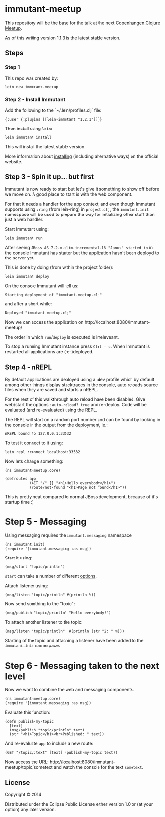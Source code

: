 # immutant-meetup

This repository will be the base for the talk at the next [Copenhangen Clojure Meetup][].

As of this writing version 1.1.3 is the latest stable version.

[Copenhangen Clojure Meetup]: http://www.meetup.com/Copenhagen-Clojure-Meetup/events/190043432/


## Steps


### Step 1

This repo was created by:

    lein new immutant-meetup

### Step 2 - Install Immutant

Add the following to the ´~/.lein/profiles.clj´ file:

    {:user {:plugins [[lein-immutant "1.2.1"]]}}

Then install using `lein`:

    lein immutant install

This will install the latest stable version.

More information about [installing][1] (including alternative ways) on
the official website.


## Step 3 - Spin it up... but first

Immutant is now ready to start but let's give it something to show off
before we move on. A good place to start is with the web component.

For that it needs a handler for the app context, and even though
Immutant supports using `:ring` (from lein-ring) in `project.clj`, the
`immutant.init` namespace will be used to prepare the way for
initializing other stuff than just a web handler.

Start Immutant using:

    lein immutant run

After seeing `JBoss AS 7.2.x.slim.incremental.16 "Janus" started in`
in the console Immutant has starter but the application hasn't been
deployd to the server yet.

This is done by doing (from within the project folder):

    lein immutant deploy

On the console Immutant will tell us:

    Starting deployment of "immutant-meetup.clj"

and after a short while:

    Deployed "immutant-meetup.clj"

Now we can access the application on http://localhost:8080/immutant-meetup/

The order in which `run`/`deploy` is executed is irreleveant.

To stop a running Immutant instance press `Ctrl - c`.
When Immutant is restarted all applications are (re-)deployed.


## Step 4 - nREPL

By default applications are deployed using a :dev profile which by
default among other things display stacktraces in the console,
auto reloads source files when they are saved and starts a nREPL.

For the rest of this walkthrough auto reload have been disabled.
Give web/start the options `:auto-reload? true` and re-deploy.
Code will be evaluated (and re-evaluated) using the REPL.

The REPL will start on a random port number and can be found by
looking in the console in the output from the deployment, ie.:

    nREPL bound to 127.0.0.1:33532

To test it connect to it using:

    lein repl :connect localhost:33532

Now lets change something:

    (ns immutant-meetup.core)
    
    (defroutes app
               (GET "/" [] "<h1>Hello everybody</h1>")
               (route/not-found "<h1>Page not found</h1>"))

This is pretty neat compared to normal JBoss development, because of
it's startup time :)


# Step 5 - Messaging

Using messaging requires the `immutant.messaging` namespace.

    (ns immutant.init)
    (require '[immutant.messaging :as msg])

Start it using:

    (msg/start "topic/println")

`start` can take a number of different [options][2].

Attach listener using:

    (msg/listen "topic/println" #(println %))

Now send somthing to the "topic":

    (msg/publish "topic/println" "Hello everybody!")

To attach another listener to the topic:

    (msg/listen "topic/println"  #(println (str "2: " %)))

Starting of the topic and attaching a listener have been added to the
`immutant.init` namespace.


# Step 6 - Messaging taken to the next level

Now we want to combine the web and messaging components.

    (ns immutant-meetup.core)
    (require '[immutant.messaging :as msg])

Evaluate this function:

    (defn publish-my-topic
      [text]
      (msg/publish "topic/println" text)
      (str "<h1>Topic</h1><br>Published: " text))

And re-evaluate `app` to include a new route:

    (GET "/topic/:text" [text] (publish-my-topic text))

Now access the URL: http://localhost:8080/immutant-meetup/topic/sometext
and watch the console for the text `sometext`.


[1]: http://immutant.org/tutorials-1x/installation/index.html
[2]: http://immutant.org/documentation/current/messaging.html#sec-2-3

## License

Copyright © 2014

Distributed under the Eclipse Public License either version 1.0 or (at
your option) any later version.
